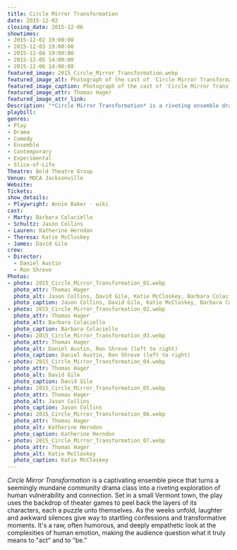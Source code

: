 ```yaml
---
title: Circle Mirror Transformation
date: 2015-12-02
closing_date: 2015-12-06
showtimes:
- 2015-12-02 19:00:00
- 2015-12-03 19:00:00
- 2015-12-04 19:00:00
- 2015-12-05 14:00:00
- 2015-12-06 14:00:00
featured_image: 2015_Circle_Mirror_Transformation.webp
featured_image_alt: Photograph of the cast of 'Circle Mirror Transformation' with Chul Hyun Ahn's 'Tunnel' (left to right) Katherine Herndon, David Gile, Katie McCloskey, Jason Collins, Barbara Colaciello
featured_image_caption: Photograph of the cast of 'Circle Mirror Transformation' with Chul Hyun Ahn's 'Tunnel' (left to right) Katherine Herndon, David Gile, Katie McCloskey, Jason Collins, Barbara Colaciello
featured_image_attr: Thomas Hager
featured_image_attr_link: 
Description: "*Circle Mirror Transformation* is a riveting ensemble drama set in a Vermont community class. Using theater games as a lens, it uncovers the raw, complex layers of human emotion and connection, blending humor and heartbreak in a compelling narrative."
playbill:
genres: 
- Play
- Drama
- Comedy
- Ensemble
- Contemporary
- Experimental
- Slice-of-Life
Theatre: Bold Theatre Group
Venue: MOCA Jacksonville
Website: 
Tickets: 
show_details: 
- Playwright: Annie Baker - wiki
cast:
- Marty: Barbara Colaciello
- Schultz: Jason Collins
- Lauren: Katherine Herndon
- Theresa: Katie McCloskey
- James: David Gile
crew:
- Director: 
  - Daniel Austin
  - Ron Shreve
Photos:
- photo: 2015_Circle_Mirror_Transformation_01.webp
  photo_attr: Thomas Hager
  photo_alt: Jason Collins, David Gile, Katie McCloskey, Barbara Colaciello, Katherine Herndon (left to right)
  photo_caption: Jason Collins, David Gile, Katie McCloskey, Barbara Colaciello, Katherine Herndon (left to right)
- photo: 2015_Circle_Mirror_Transformation_02.webp
  photo_attr: Thomas Hager
  photo_alt: Barbara Colaciello
  photo_caption: Barbara Colaciello
- photo: 2015_Circle_Mirror_Transformation_03.webp
  photo_attr: Thomas Hager
  photo_alt: Daniel Austin, Ron Shreve (left to right)
  photo_caption: Daniel Austin, Ron Shreve (left to right)
- photo: 2015_Circle_Mirror_Transformation_04.webp
  photo_attr: Thomas Hager
  photo_alt: David Gile
  photo_caption: David Gile
- photo: 2015_Circle_Mirror_Transformation_05.webp
  photo_attr: Thomas Hager
  photo_alt: Jason Collins
  photo_caption: Jason Collins
- photo: 2015_Circle_Mirror_Transformation_06.webp
  photo_attr: Thomas Hager
  photo_alt: Katherine Herndon
  photo_caption: Katherine Herndon
- photo: 2015_Circle_Mirror_Transformation_07.webp
  photo_attr: Thomas Hager
  photo_alt: Katie McCloskey
  photo_caption: Katie McCloskey
---
```

*Circle Mirror Transformation* is a captivating ensemble piece that turns a seemingly mundane community drama class into a riveting exploration of human vulnerability and connection. Set in a small Vermont town, the play uses the backdrop of theater games to peel back the layers of its characters, each a puzzle unto themselves. As the weeks unfold, laughter and awkward silences give way to startling confessions and transformative moments. It's a raw, often humorous, and deeply empathetic look at the complexities of human emotion, making the audience question what it truly means to "act" and to "be."